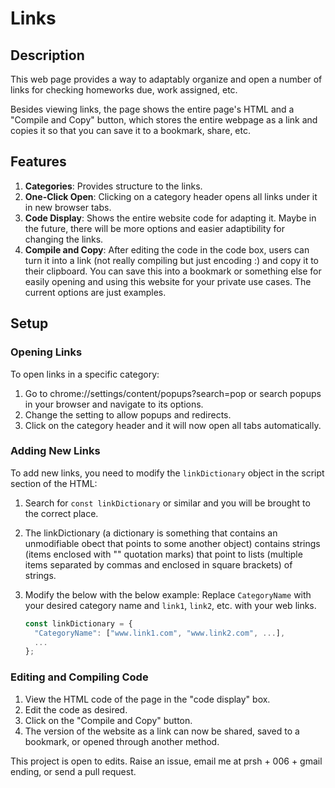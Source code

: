 # Links

## Description

This web page provides a way to adaptably organize and open a number of links for checking homeworks due, work assigned, etc.

Besides viewing links, the page shows the entire page's HTML and a "Compile and Copy" button, which stores the entire webpage as a link and copies it so that you can save it to a bookmark, share, etc.

## Features

1. **Categories**: Provides structure to the links.
2. **One-Click Open**: Clicking on a category header opens all links under it in new browser tabs.
3. **Code Display**: Shows the entire website code for adapting it. Maybe in the future, there will be more options and easier adaptibility for changing the links.
4. **Compile and Copy**: After editing the code in the code box, users can turn it into a link (not really compiling but just encoding :) and copy it to their clipboard. You can save this into a bookmark or something else for easily opening and using this website for your private use cases. The current options are just examples.

## Setup

### Opening Links

To open links in a specific category:

1. Go to chrome://settings/content/popups?search=pop or search popups in your browser and navigate to its options.
2. Change the setting to allow popups and redirects.
3. Click on the category header and it will now open all tabs automatically.

### Adding New Links

To add new links, you need to modify the `linkDictionary` object in the script section of the HTML:

1. Search for `const linkDictionary` or similar and you will be brought to the correct place.
2. The linkDictionary (a dictionary is something that contains an unmodifiable obect that points to some another object) contains strings (items enclosed with "" quotation marks) that point to lists (multiple items separated by commas and enclosed in square brackets) of strings.
3. Modify the below with the below example:
   Replace `CategoryName` with your desired category name and `link1`, `link2`, etc. with your web links.

   ```javascript
   const linkDictionary = {
     "CategoryName": ["www.link1.com", "www.link2.com", ...],
     ...
   };
   ```

### Editing and Compiling Code

1. View the HTML code of the page in the "code display" box.
2. Edit the code as desired.
3. Click on the "Compile and Copy" button.
4. The version of the website as a link can now be shared, saved to a bookmark, or opened through another method.

This project is open to edits. Raise an issue, email me at prsh + 006 + gmail ending, or send a pull request.
